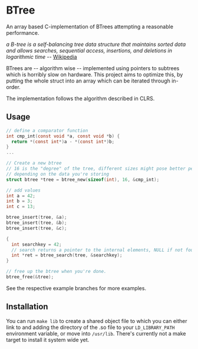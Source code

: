 BTree
=====

An array based C-implementation of BTrees attempting a reasonable performance.

_a B-tree is a self-balancing tree data structure that maintains sorted data and
allows searches, sequential access, insertions, and deletions in logarithmic
time_
 -- [Wikipedia](https://en.wikipedia.org/wiki/B-tree)

BTrees are -- algorithm wise -- implemented using pointers to subtrees which is
horribly slow on hardware. This project aims to optimize this, by putting the
whole struct into an array which can be iterated through in-order.

The implementation follows the algorithm described in CLRS.


## Usage

```C
// define a comparator function
int cmp_int(const void *a, const void *b) {
  return *(const int*)a - *(const int*)b;
}
...

// Create a new btree
// 16 is the "degree" of the tree, different sizes might pose better performance
// depending on the data you're storing
struct btree *tree = btree_new(sizeof(int), 16, &cmp_int);

// add values
int a = 42;
int b = 3;
int c = 13;

btree_insert(tree, &a);
btree_insert(tree, &b);
btree_insert(tree, &c);

{
  int searchkey = 42;
  // search returns a pointer to the internal elements, NULL if not found
  int *ret = btree_search(tree, &searchkey);
}

// free up the btree when you're done.
btree_free(&tree);
```

See the respective example branches for more examples.


## Installation

You can run `make lib` to create a shared object file to which you can either
link to and adding the directory of the .so file to your `LD_LIBRARY_PATH`
environment variable, or move into `/usr/lib`.
There's currently not a make target to install it system wide yet.
